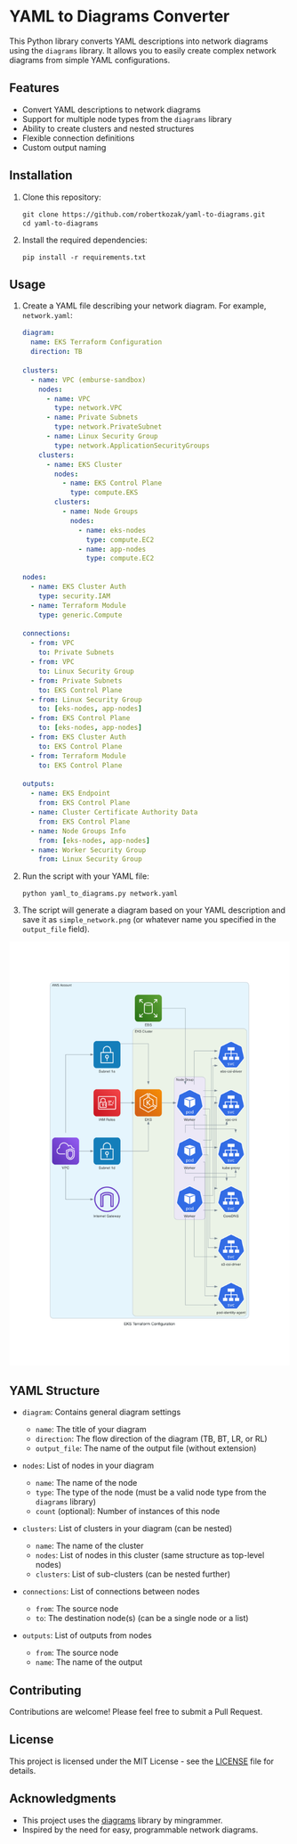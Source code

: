 # YAML to Diagrams Converter

This Python library converts YAML descriptions into network diagrams using the `diagrams` library. It allows you to easily create complex network diagrams from simple YAML configurations.

## Features

- Convert YAML descriptions to network diagrams
- Support for multiple node types from the `diagrams` library
- Ability to create clusters and nested structures
- Flexible connection definitions
- Custom output naming

## Installation

1. Clone this repository:

   ```
   git clone https://github.com/robertkozak/yaml-to-diagrams.git
   cd yaml-to-diagrams
   ```

2. Install the required dependencies:
   ```
   pip install -r requirements.txt
   ```

## Usage

1. Create a YAML file describing your network diagram. For example, `network.yaml`:

   ```yaml
   diagram:
     name: EKS Terraform Configuration
     direction: TB

   clusters:
     - name: VPC (emburse-sandbox)
       nodes:
         - name: VPC
           type: network.VPC
         - name: Private Subnets
           type: network.PrivateSubnet
         - name: Linux Security Group
           type: network.ApplicationSecurityGroups
       clusters:
         - name: EKS Cluster
           nodes:
             - name: EKS Control Plane
               type: compute.EKS
           clusters:
             - name: Node Groups
               nodes:
                 - name: eks-nodes
                   type: compute.EC2
                 - name: app-nodes
                   type: compute.EC2

   nodes:
     - name: EKS Cluster Auth
       type: security.IAM
     - name: Terraform Module
       type: generic.Compute

   connections:
     - from: VPC
       to: Private Subnets
     - from: VPC
       to: Linux Security Group
     - from: Private Subnets
       to: EKS Control Plane
     - from: Linux Security Group
       to: [eks-nodes, app-nodes]
     - from: EKS Control Plane
       to: [eks-nodes, app-nodes]
     - from: EKS Cluster Auth
       to: EKS Control Plane
     - from: Terraform Module
       to: EKS Control Plane

   outputs:
     - name: EKS Endpoint
       from: EKS Control Plane
     - name: Cluster Certificate Authority Data
       from: EKS Control Plane
     - name: Node Groups Info
       from: [eks-nodes, app-nodes]
     - name: Worker Security Group
       from: Linux Security Group
   ```

2. Run the script with your YAML file:

   ```
   python yaml_to_diagrams.py network.yaml
   ```

3. The script will generate a diagram based on your YAML description and save it as `simple_network.png` (or whatever name you specified in the `output_file` field).

![diagram](eks_terraform_configuration.png)

## YAML Structure

- `diagram`: Contains general diagram settings

  - `name`: The title of your diagram
  - `direction`: The flow direction of the diagram (TB, BT, LR, or RL)
  - `output_file`: The name of the output file (without extension)

- `nodes`: List of nodes in your diagram

  - `name`: The name of the node
  - `type`: The type of the node (must be a valid node type from the `diagrams` library)
  - `count` (optional): Number of instances of this node

- `clusters`: List of clusters in your diagram (can be nested)

  - `name`: The name of the cluster
  - `nodes`: List of nodes in this cluster (same structure as top-level nodes)
  - `clusters`: List of sub-clusters (can be nested further)

- `connections`: List of connections between nodes

  - `from`: The source node
  - `to`: The destination node(s) (can be a single node or a list)

- `outputs`: List of outputs from nodes
  - `from`: The source node
  - `name`: The name of the output

## Contributing

Contributions are welcome! Please feel free to submit a Pull Request.

## License

This project is licensed under the MIT License - see the [LICENSE](LICENSE) file for details.

## Acknowledgments

- This project uses the [diagrams](https://github.com/mingrammer/diagrams) library by mingrammer.
- Inspired by the need for easy, programmable network diagrams.
